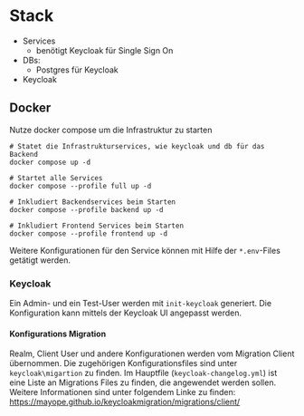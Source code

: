 # Stack

- Services
  - benötigt Keycloak für Single Sign On
- DBs:
   - Postgres für Keycloak
- Keycloak

## Docker
Nutze docker compose um die Infrastruktur zu starten

```
# Statet die Infrastrukturservices, wie keycloak und db für das Backend
docker compose up -d

# Startet alle Services
docker compose --profile full up -d

# Inkludiert Backendservices beim Starten 
docker compose --profile backend up -d

# Inkludiert Frontend Services beim Starten
docker compose --profile frontend up -d
```

Weitere Konfigurationen für den Service können mit Hilfe der `*.env`-Files getätigt werden.


### Keycloak

Ein Admin- und ein Test-User werden mit `init-keycloak` generiert. 
Die Konfiguration kann mittels der Keycloak UI angepasst werden.

#### Konfigurations Migration

Realm, Client User und andere Konfigurationen werden vom Migration Client übernommen.  Die zugehörigen Konfigurationsfiles sind unter
`keycloak\migartion` zu finden. Im Hauptfile (`keycloak-changelog.yml`) ist eine Liste an Migrations Files zu finden, 
die angewendet werden sollen. Weitere Informationen sind unter folgendem Linke zu finden: 
https://mayope.github.io/keycloakmigration/migrations/client/

